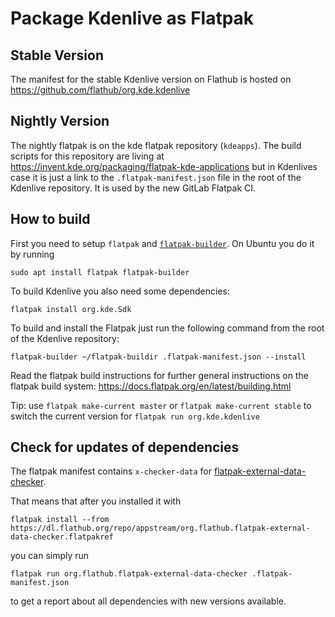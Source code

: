 # Package Kdenlive as Flatpak

## Stable Version
The manifest for the stable Kdenlive version on Flathub is hosted on https://github.com/flathub/org.kde.kdenlive

## Nightly Version
The nightly flatpak is on the kde flatpak repository (`kdeapps`). The build scripts for this repository are living at https://invent.kde.org/packaging/flatpak-kde-applications but in Kdenlives case it is just a link to the `.flatpak-manifest.json` file in the root of the Kdenlive repository. It is used by the new GitLab Flatpak CI. 

## How to build

First you need to setup `flatpak` and [`flatpak-builder`](https://docs.flatpak.org/en/latest/flatpak-builder.html). On Ubuntu you do it by running
```
sudo apt install flatpak flatpak-builder
```

To build Kdenlive you also need some dependencies:
```
flatpak install org.kde.Sdk
```

To build and install the Flatpak just run the following command from the root of the Kdenlive repository:

```
flatpak-builder ~/flatpak-buildir .flatpak-manifest.json --install
```

Read the flatpak build instructions for further general instructions on the flatpak build system: https://docs.flatpak.org/en/latest/building.html

Tip: use `flatpak make-current master` or `flatpak make-current stable` to switch the current version for `flatpak run org.kde.kdenlive`

## Check for updates of dependencies

The flatpak manifest contains `x-checker-data` for [flatpak-external-data-checker](https://github.com/flathub/flatpak-external-data-checker).

That means that after you installed it with

```
flatpak install --from https://dl.flathub.org/repo/appstream/org.flathub.flatpak-external-data-checker.flatpakref
```

you can simply run

```
flatpak run org.flathub.flatpak-external-data-checker .flatpak-manifest.json
```

to get a report about all dependencies with new versions available.
